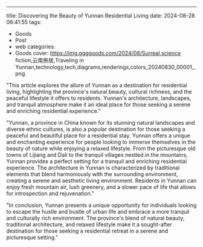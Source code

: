 ---
title: Discovering the Beauty of Yunnan Residential Living
date: 2024-08-28 06:41:55
tags:
  - Goods
  - Post
  - web
categories:
  - Goods
cover: https://img.ggggoods.com/2024/08/Surreal,science fiction,云南旅居,Traveling in Yunnan,technology,tech,diagrams,renderings,colors_20240830_00001_.png

"This article explores the allure of Yunnan as a destination for residential living, highlighting the province's natural beauty, cultural richness, and the peaceful lifestyle it offers to residents. Yunnan's architecture, landscapes, and tranquil atmosphere make it an ideal place for those seeking a serene and enriching residential experience."

"Yunnan, a province in China known for its stunning natural landscapes and diverse ethnic cultures, is also a popular destination for those seeking a peaceful and beautiful place for a residential stay. Yunnan offers a unique and enchanting experience for people looking to immerse themselves in the beauty of nature while enjoying a relaxed lifestyle. From the picturesque old towns of Lijiang and Dali to the tranquil villages nestled in the mountains, Yunnan provides a perfect setting for a tranquil and enriching residential experience. The architecture in Yunnan is characterized by traditional elements that blend harmoniously with the surrounding environment, creating a serene and aesthetic living environment. Residents in Yunnan can enjoy fresh mountain air, lush greenery, and a slower pace of life that allows for introspection and rejuvenation."

"In conclusion, Yunnan presents a unique opportunity for individuals looking to escape the hustle and bustle of urban life and embrace a more tranquil and culturally rich environment. The province's blend of natural beauty, traditional architecture, and relaxed lifestyle make it a sought-after destination for those seeking a residential retreat in a serene and picturesque setting."
